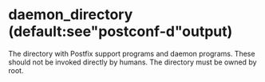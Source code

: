 # daemon_directory (default:see"postconf-d"output) 


The directory with Postfix support programs and daemon programs.
These should not be invoked directly by humans. The directory must
be owned by root.



